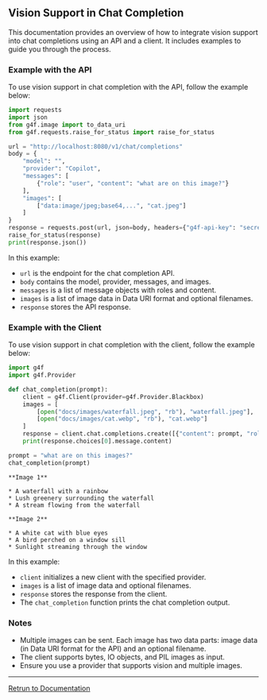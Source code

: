 ## Vision Support in Chat Completion

This documentation provides an overview of how to integrate vision support into chat completions using an API and a client. It includes examples to guide you through the process.

### Example with the API

To use vision support in chat completion with the API, follow the example below:

```python
import requests
import json
from g4f.image import to_data_uri
from g4f.requests.raise_for_status import raise_for_status

url = "http://localhost:8080/v1/chat/completions"
body = {
    "model": "",
    "provider": "Copilot",
    "messages": [
        {"role": "user", "content": "what are on this image?"}
    ],
    "images": [
        ["data:image/jpeg;base64,...", "cat.jpeg"]
    ]
}
response = requests.post(url, json=body, headers={"g4f-api-key": "secret"})
raise_for_status(response)
print(response.json())
```

In this example:
- `url` is the endpoint for the chat completion API.
- `body` contains the model, provider, messages, and images.
- `messages` is a list of message objects with roles and content.
- `images` is a list of image data in Data URI format and optional filenames.
- `response` stores the API response.

### Example with the Client

To use vision support in chat completion with the client, follow the example below:

```python
import g4f
import g4f.Provider

def chat_completion(prompt):
    client = g4f.Client(provider=g4f.Provider.Blackbox)
    images = [
        [open("docs/images/waterfall.jpeg", "rb"), "waterfall.jpeg"],
        [open("docs/images/cat.webp", "rb"), "cat.webp"]
    ]
    response = client.chat.completions.create([{"content": prompt, "role": "user"}], "", images=images)
    print(response.choices[0].message.content)

prompt = "what are on this images?"
chat_completion(prompt)
```

```
**Image 1**

* A waterfall with a rainbow
* Lush greenery surrounding the waterfall
* A stream flowing from the waterfall

**Image 2**

* A white cat with blue eyes
* A bird perched on a window sill
* Sunlight streaming through the window
```

In this example:
- `client` initializes a new client with the specified provider.
- `images` is a list of image data and optional filenames.
- `response` stores the response from the client.
- The `chat_completion` function prints the chat completion output.

### Notes

- Multiple images can be sent. Each image has two data parts: image data (in Data URI format for the API) and an optional filename.
- The client supports bytes, IO objects, and PIL images as input.
- Ensure you use a provider that supports vision and multiple images.

---

[Retrun to Documentation](/docs/main)